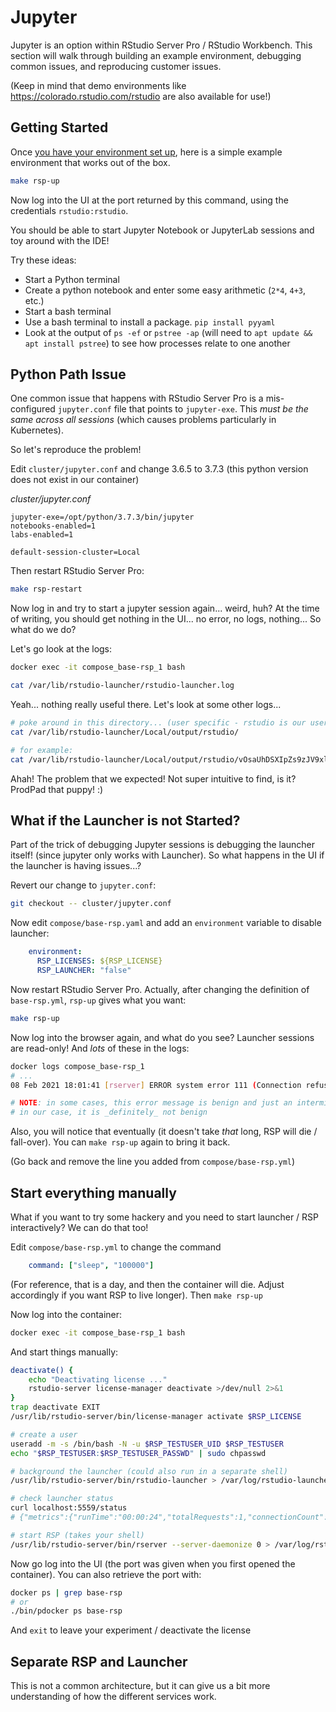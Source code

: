 # Jupyter

Jupyter is an option within RStudio Server Pro / RStudio Workbench.
This section will walk through building an example environment, debugging common
issues, and reproducing customer issues.

(Keep in mind that demo environments like https://colorado.rstudio.com/rstudio are also available for use!)

## Getting Started

Once [you have your environment set up](), here is a simple example environment that works out of the box.

```bash
make rsp-up
```

Now log into the UI at the port returned by this command, using the credentials `rstudio:rstudio`.

You should be able to start Jupyter Notebook or JupyterLab sessions and toy around with the IDE!

Try these ideas:

- Start a Python terminal
- Create a python notebook and enter some easy arithmetic (`2*4`, `4+3`, etc.)
- Start a bash terminal
- Use a bash terminal to install a package. `pip install pyyaml`
- Look at the output of `ps -ef` or `pstree -ap` (will need to `apt update && apt install pstree`) to see how processes
  relate to one another

## Python Path Issue

One common issue that happens with RStudio Server Pro is a mis-configured `jupyter.conf` file that points
to `jupyter-exe`. This _must be the same across all sessions_ (which causes problems particularly in Kubernetes).

So let's reproduce the problem!

Edit `cluster/jupyter.conf` and change 3.6.5 to 3.7.3 (this python version does not exist in our container)

_cluster/jupyter.conf_
```
jupyter-exe=/opt/python/3.7.3/bin/jupyter
notebooks-enabled=1
labs-enabled=1

default-session-cluster=Local
```

Then restart RStudio Server Pro:
```bash
make rsp-restart
```

Now log in and try to start a jupyter session again... weird, huh? At the time of
writing, you should get nothing in the UI... no error, no logs, nothing... So what do we do?

Let's go look at the logs:
```bash
docker exec -it compose_base-rsp_1 bash

cat /var/lib/rstudio-launcher/rstudio-launcher.log
```

Yeah... nothing really useful there. Let's look at some other logs...
```bash
# poke around in this directory... (user specific - rstudio is our username)
cat /var/lib/rstudio-launcher/Local/output/rstudio/

# for example:
cat /var/lib/rstudio-launcher/Local/output/rstudio/vOsaUhDSXIpZs9zJV9xlfg\=\=.stderr
```

Ahah! The problem that we expected! Not super intuitive to find, is it? ProdPad that puppy! :)

## What if the Launcher is not Started?

Part of the trick of debugging Jupyter sessions is debugging the launcher itself! (since jupyter
only works with Launcher). So what happens in the UI if the launcher is having issues...?

Revert our change to `jupyter.conf`:
```bash
git checkout -- cluster/jupyter.conf
```

Now edit `compose/base-rsp.yaml` and add an `environment` variable to disable launcher:
```yaml
    environment:
      RSP_LICENSES: ${RSP_LICENSE}
      RSP_LAUNCHER: "false"
```

Now restart RStudio Server Pro. Actually, after changing the
definition of `base-rsp.yml`, `rsp-up` gives what you want:
```bash
make rsp-up
```

Now log into the browser again, and what do you see? Launcher sessions are read-only! And _lots_
of these in the logs:

```bash
docker logs compose_base-rsp_1
# ...
08 Feb 2021 18:01:41 [rserver] ERROR system error 111 (Connection refused); OCCURRED AT void rstudio::core::http::TcpIpAsyncConnector::handleConnect(const rstudio_boost::system::error_code&, rstudio_boost::asio::ip::basic_resolver<rstudio_boost::asio::ip::tcp>::iterator) src/cpp/server/ServerSessionProxy.cpp:210; LOGGED FROM: rstudio::server::job_launcher::{anonymous}::ensureServerUserIsLauncherAdmin()::<lambda(rstudio::core::ExponentialBackoffPtr)>::<lambda(const rstudio::core::Error&)> src/cpp/server/ServerJobLauncher.cpp:860

# NOTE: in some cases, this error message is benign and just an intermittent connection issue...
# in our case, it is _definitely_ not benign
```

Also, you will notice that eventually (it doesn't take _that_ long, RSP will die / fall-over). You can `make rsp-up`
again to bring it back.

(Go back and remove the line you added from `compose/base-rsp.yml`)

## Start everything manually

What if you want to try some hackery and you need to start launcher / RSP interactively? We can do that too!

Edit `compose/base-rsp.yml` to change the command
```yaml
    command: ["sleep", "100000"]
```

(For reference, that is a day, and then the container will die. Adjust accordingly if you want RSP to live longer).
Then `make rsp-up`

Now log into the container:
```bash
docker exec -it compose_base-rsp_1 bash
```

And start things manually:
```bash
deactivate() {
    echo "Deactivating license ..."
    rstudio-server license-manager deactivate >/dev/null 2>&1
}
trap deactivate EXIT
/usr/lib/rstudio-server/bin/license-manager activate $RSP_LICENSE

# create a user
useradd -m -s /bin/bash -N -u $RSP_TESTUSER_UID $RSP_TESTUSER
echo "$RSP_TESTUSER:$RSP_TESTUSER_PASSWD" | sudo chpasswd

# background the launcher (could also run in a separate shell)
/usr/lib/rstudio-server/bin/rstudio-launcher > /var/log/rstudio-launcher.log 2>&1 &

# check launcher status
curl localhost:5559/status
# {"metrics":{"runTime":"00:00:24","totalRequests":1,"connectionCount":1},"status":"Green"}

# start RSP (takes your shell)
/usr/lib/rstudio-server/bin/rserver --server-daemonize 0 > /var/log/rstudio-server.log 2>&1
```

Now go log into the UI (the port was given when you first opened the container). You can also retrieve the port with:
```bash
docker ps | grep base-rsp
# or
./bin/pdocker ps base-rsp
```

And `exit` to leave your experiment / deactivate the license

## Separate RSP and Launcher

This is not a common architecture, but it can give us a bit more understanding of how the different services work.
